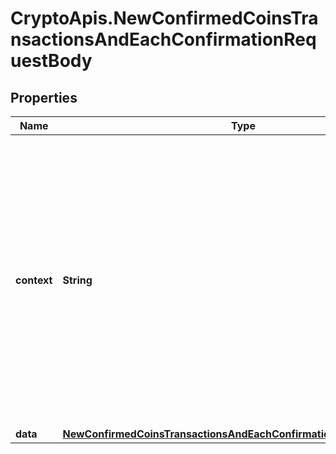 # CryptoApis.NewConfirmedCoinsTransactionsAndEachConfirmationRequestBody

## Properties

Name | Type | Description | Notes
------------ | ------------- | ------------- | -------------
**context** | **String** | In batch situations the user can use the context to correlate responses with requests. This property is present regardless of whether the response was successful or returned as an error. &#x60;context&#x60; is specified by the user. | [optional] 
**data** | [**NewConfirmedCoinsTransactionsAndEachConfirmationRequestBodyData**](NewConfirmedCoinsTransactionsAndEachConfirmationRequestBodyData.md) |  | 


